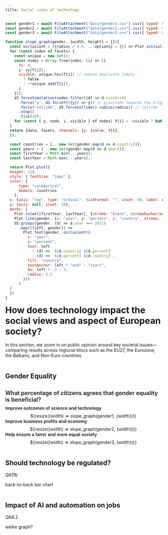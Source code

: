 ```yaml
---
title: Social views of technology
---
```


```js
const gender1 = await FileAttachment("data/gender1.csv").csv({ typed: true });
const gender2 = await FileAttachment("data/gender2.csv").csv({ typed: true });
const gender3 = await FileAttachment("data/gender3.csv").csv({ typed: true });
```


```js
function slope_graph(gender, {width, height} = {}){
  const occlusionY = ({radius = 6.5, ...options} = {}) => Plot.initializer(options, (data, facets, { y: {value: Y}, text: {value: T} }, {y: sy}, dimensions, context) => {
  for (const index of facets) {
    const unique = new Set();
    const nodes = Array.from(index, (i) => ({
      fx: 0,
      y: sy(Y[i]),
      visible: unique.has(T[i]) // remove duplicate labels
        ? false
        : !!unique.add(T[i]),
      i
    }));
    d3.forceSimulation(nodes.filter((d) => d.visible))
      .force("y", d3.forceY(({y}) => y)) // gravitate towards the original y
      .force("collide", d3.forceCollide().radius(radius)) // collide
      .stop()
      .tick(20);
    for (const { y, node, i, visible } of nodes) Y[i] = !visible ? NaN : y;
  }
  return {data, facets, channels: {y: {value: Y}}};
  });

  const countries = [...new Set(gender.map(d => d.country))];
  const years = [...new Set(gender.map(d => d.year))];
  const firstYear = Math.min(...years);
  const lastYear = Math.max(...years);

  return Plot.plot({
  height: 310,
  style: { fontSize: "14px" },
  color: {
      type: "categorical",
      domain: countries
    },
  x: {axis: "top", type: "ordinal", tickFormat: "", inset: 90, label: null},
  y: {axis: null, inset: 20},
  marks: [
    Plot.ruleX([firstYear, lastYear], {stroke: "black", strokeDasharray: "4 2"}),
    Plot.line(gender, {x: "year", y: "percent", z: "country", stroke: "country"}),
    d3.groups(gender, (d) => d.year === 2021)
      .map(([left, gender]) =>
        Plot.text(gender, occlusionY({
          x: "year",
          y: "percent",
          text: left
            ? (d) => `${d.country} ${d.percent}`
            : (d) => `${d.percent} ${d.country}`,
          fill: "country",
          textAnchor: left ? "end" : "start",
          dx: left ? -3 : 3,
          radius: 5.5
        }))
      )
  ]
  })
}
```

<h1>How does technology impact the social views and aspect of European society?</h1>
<br>
<br>
<h4>In this section, we zoom in on public opinion around key societal issues—comparing results across regional blocs such as the EU27, the Eurozone, the Balkans, and Non-Euro countries.</h4>

<br><h2>Gender Equality</h2>
<br>
<br>

<div class="card">
  <div class="chart-title">What percentage of citizens agrees that gender equality is beneficial?</div>
  <div class="grid-3">
    <div class="grid-item">
      <div class="slope-title">Improve outcomes of science and technology</div>
      <div class="slope-chart">${resize((width) => slope_graph(gender1, {width}))}</div>
    </div>
    <div class="grid-item">
      <div class="slope-title">Improve business profits and economy</div>
      <div class="slope-chart">${resize((width) => slope_graph(gender2, {width}))}</div>
    </div>
    <div class="grid-item">
      <div class="slope-title">Help ensure a fairer and more equal society</div>
      <div class="slope-chart">${resize((width) => slope_graph(gender3, {width}))}</div>
    </div>
  </div>
</div>

<br><h2>Should technology be regulated?</h2>
<br>
<br>
QA11b

back-to-back bar chart

<br><h2>Impact of AI and automation on jobs</h2>
<br>
<br>
QA8.2 

welke graph?

<style>
h1 {
    display: inline;
}

h2 {
  display: inline;
}

h4 {
  display: inline;
  font-weight: normal;
}

.chart-title {
  font-weight: 600;
  margin-bottom: 0.5rem;
  font-size: 18px;
}

.slope-title {
  font-weight: 600;
  margin-bottom: 0.5rem;
}

.slope-chart {
  width: 500px;
  text-align: center;
}
</style>